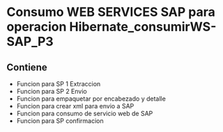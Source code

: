 # Consumo WEB SERVICES SAP para operacion Hibernate_consumirWS-SAP_P3

## Contiene

* Funcion para SP 1 Extraccion
* Funcion para SP 2 Envio
* Funcion para empaquetar por encabezado y detalle
* Funcion para crear xml para envio a SAP
* Funcion para consumo de servicio web de SAP
* Funcion para SP confirmacion